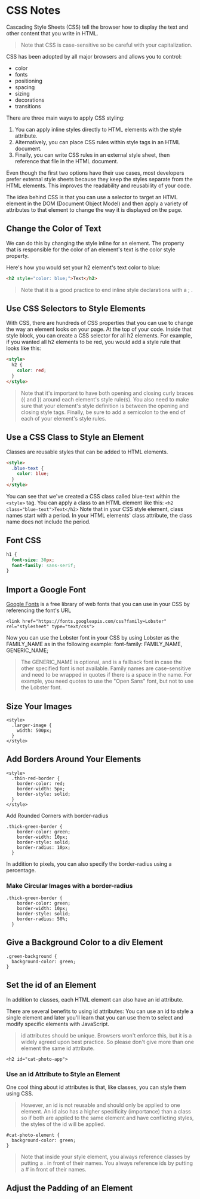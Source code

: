 # CSS Notes

Cascading Style Sheets (CSS) tell the browser how to display the text and other content that you write in HTML.

>Note that CSS is case-sensitive so be careful with your capitalization.

CSS has been adopted by all major browsers and allows you to control:

* color
* fonts
* positioning
* spacing
* sizing
* decorations
* transitions

There are three main ways to apply CSS styling:

1. You can apply inline styles directly to HTML elements with the style attribute.
1. Alternatively, you can place CSS rules within style tags in an HTML document.
1. Finally, you can write CSS rules in an external style sheet, then reference that file in the HTML document.

Even though the first two options have their use cases, most developers prefer external style sheets because they keep the styles separate from the HTML elements. This improves the readability and reusability of your code.

The idea behind CSS is that you can use a selector to target an HTML element in the DOM (Document Object Model) and then apply a variety of attributes to that element to change the way it is displayed on the page.

## Change the Color of Text

We can do this by changing the style inline for an element. The property that is responsible for the color of an element's text is the color style property.

Here's how you would set your h2 element's text color to blue:

```html
<h2 style="color: blue;">Text</h2>
```

>Note that it is a good practice to end inline style declarations with a ; .

## Use CSS Selectors to Style Elements

With CSS, there are hundreds of CSS properties that you can use to change the way an element looks on your page. At the top of your code. Inside that style block, you can create a CSS selector for all h2 elements. For example, if you wanted all h2 elements to be red, you would add a style rule that looks like this:

```html
<style>
  h2 {
    color: red;
  }
</style>
```

>Note that it's important to have both opening and closing curly braces ({ and }) around each element's style rule(s). You also need to make sure that your element's style definition is between the opening and closing style tags. Finally, be sure to add a semicolon to the end of each of your element's style rules.

## Use a CSS Class to Style an Element

Classes are reusable styles that can be added to HTML elements.

```html
<style>
  .blue-text {
    color: blue;
  }
</style>
```

You can see that we've created a CSS class called blue-text within the ```<style>``` tag. You can apply a class to an HTML element like this: ```<h2 class="blue-text">Text</h2>``` Note that in your CSS style element, class names start with a period. In your HTML elements' class attribute, the class name does not include the period.

## Font CSS

```css
h1 {
  font-size: 30px;
  font-family: sans-serif;
}
```

## Import a Google Font

[Google Fonts](https://fonts.google.com/) is a free library of web fonts that you can use in your CSS by referencing the font's URL

```
<link href="https://fonts.googleapis.com/css?family=Lobster" rel="stylesheet" type="text/css">
```

Now you can use the Lobster font in your CSS by using Lobster as the FAMILY_NAME as in the following example:
font-family: FAMILY_NAME, GENERIC_NAME;

>The GENERIC_NAME is optional, and is a fallback font in case the other specified font is not available. Family names are case-sensitive and need to be wrapped in quotes if there is a space in the name. For example, you need quotes to use the "Open Sans" font, but not to use the Lobster font.

## Size Your Images

```
<style>
  .larger-image {
    width: 500px;
  }
</style>
```

## Add Borders Around Your Elements

```
<style>
  .thin-red-border {
    border-color: red;
    border-width: 5px;
    border-style: solid;
  }
</style>
```

Add Rounded Corners with border-radius

```
.thick-green-border {
    border-color: green;
    border-width: 10px;
    border-style: solid;
    border-radius: 10px;
  }
```

In addition to pixels, you can also specify the border-radius using a percentage.

### Make Circular Images with a border-radius

```
.thick-green-border {
    border-color: green;
    border-width: 10px;
    border-style: solid;
    border-radius: 50%;
  }
```

## Give a Background Color to a div Element

```
.green-background {
  background-color: green;
}
```

## Set the id of an Element

In addition to classes, each HTML element can also have an id attribute.

There are several benefits to using id attributes: You can use an id to style a single element and later you'll learn that you can use them to select and modify specific elements with JavaScript.

>id attributes should be unique. Browsers won't enforce this, but it is a widely agreed upon best practice. So please don't give more than one element the same id attribute.

```
<h2 id="cat-photo-app">
```

### Use an id Attribute to Style an Element

One cool thing about id attributes is that, like classes, you can style them using CSS.

>However, an id is not reusable and should only be applied to one element. An id also has a higher specificity (importance) than a class so if both are applied to the same element and have conflicting styles, the styles of the id will be applied.

```
#cat-photo-element {
  background-color: green;
}
```

>Note that inside your style element, you always reference classes by putting a . in front of their names. You always reference ids by putting a # in front of their names.

## Adjust the Padding of an Element

